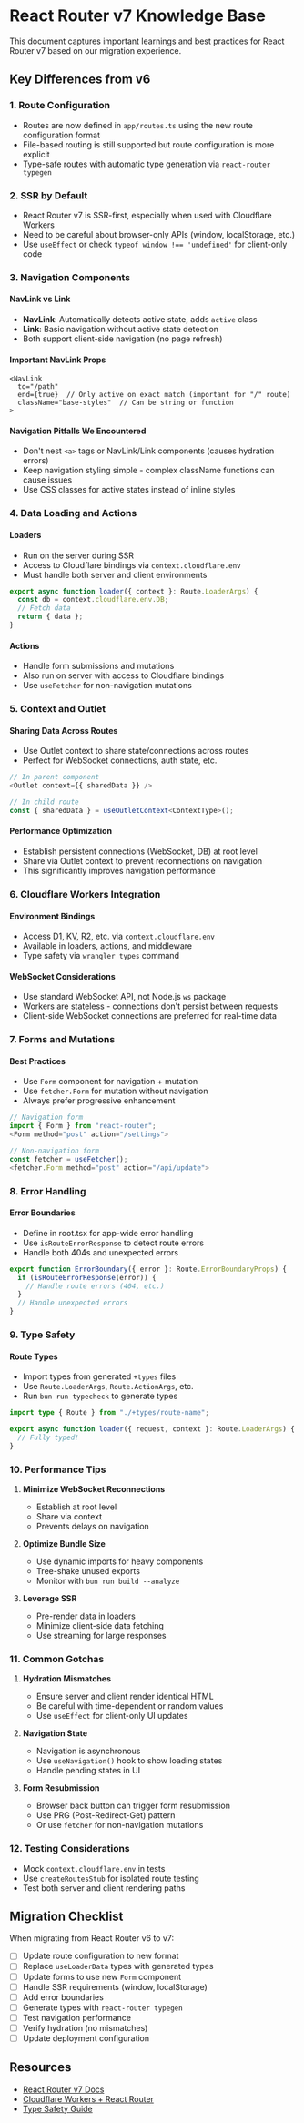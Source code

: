 # React Router v7 Knowledge Base

This document captures important learnings and best practices for React Router v7 based on our migration experience.

## Key Differences from v6

### 1. Route Configuration
- Routes are now defined in `app/routes.ts` using the new route configuration format
- File-based routing is still supported but route configuration is more explicit
- Type-safe routes with automatic type generation via `react-router typegen`

### 2. SSR by Default
- React Router v7 is SSR-first, especially when used with Cloudflare Workers
- Need to be careful about browser-only APIs (window, localStorage, etc.)
- Use `useEffect` or check `typeof window !== 'undefined'` for client-only code

### 3. Navigation Components

#### NavLink vs Link
- **NavLink**: Automatically detects active state, adds `active` class
- **Link**: Basic navigation without active state detection
- Both support client-side navigation (no page refresh)

#### Important NavLink Props
```tsx
<NavLink
  to="/path"
  end={true}  // Only active on exact match (important for "/" route)
  className="base-styles"  // Can be string or function
>
```

#### Navigation Pitfalls We Encountered
- Don't nest `<a>` tags or NavLink/Link components (causes hydration errors)
- Keep navigation styling simple - complex className functions can cause issues
- Use CSS classes for active states instead of inline styles

### 4. Data Loading and Actions

#### Loaders
- Run on the server during SSR
- Access to Cloudflare bindings via `context.cloudflare.env`
- Must handle both server and client environments

```typescript
export async function loader({ context }: Route.LoaderArgs) {
  const db = context.cloudflare.env.DB;
  // Fetch data
  return { data };
}
```

#### Actions
- Handle form submissions and mutations
- Also run on server with access to Cloudflare bindings
- Use `useFetcher` for non-navigation mutations

### 5. Context and Outlet

#### Sharing Data Across Routes
- Use Outlet context to share state/connections across routes
- Perfect for WebSocket connections, auth state, etc.

```typescript
// In parent component
<Outlet context={{ sharedData }} />

// In child route
const { sharedData } = useOutletContext<ContextType>();
```

#### Performance Optimization
- Establish persistent connections (WebSocket, DB) at root level
- Share via Outlet context to prevent reconnections on navigation
- This significantly improves navigation performance

### 6. Cloudflare Workers Integration

#### Environment Bindings
- Access D1, KV, R2, etc. via `context.cloudflare.env`
- Available in loaders, actions, and middleware
- Type safety via `wrangler types` command

#### WebSocket Considerations
- Use standard WebSocket API, not Node.js `ws` package
- Workers are stateless - connections don't persist between requests
- Client-side WebSocket connections are preferred for real-time data

### 7. Forms and Mutations

#### Best Practices
- Use `Form` component for navigation + mutation
- Use `fetcher.Form` for mutation without navigation
- Always prefer progressive enhancement

```typescript
// Navigation form
import { Form } from "react-router";
<Form method="post" action="/settings">

// Non-navigation form
const fetcher = useFetcher();
<fetcher.Form method="post" action="/api/update">
```

### 8. Error Handling

#### Error Boundaries
- Define in root.tsx for app-wide error handling
- Use `isRouteErrorResponse` to detect route errors
- Handle both 404s and unexpected errors

```typescript
export function ErrorBoundary({ error }: Route.ErrorBoundaryProps) {
  if (isRouteErrorResponse(error)) {
    // Handle route errors (404, etc.)
  }
  // Handle unexpected errors
}
```

### 9. Type Safety

#### Route Types
- Import types from generated `+types` files
- Use `Route.LoaderArgs`, `Route.ActionArgs`, etc.
- Run `bun run typecheck` to generate types

```typescript
import type { Route } from "./+types/route-name";

export async function loader({ request, context }: Route.LoaderArgs) {
  // Fully typed!
}
```

### 10. Performance Tips

1. **Minimize WebSocket Reconnections**
   - Establish at root level
   - Share via context
   - Prevents delays on navigation

2. **Optimize Bundle Size**
   - Use dynamic imports for heavy components
   - Tree-shake unused exports
   - Monitor with `bun run build --analyze`

3. **Leverage SSR**
   - Pre-render data in loaders
   - Minimize client-side data fetching
   - Use streaming for large responses

### 11. Common Gotchas

1. **Hydration Mismatches**
   - Ensure server and client render identical HTML
   - Be careful with time-dependent or random values
   - Use `useEffect` for client-only UI updates

2. **Navigation State**
   - Navigation is asynchronous
   - Use `useNavigation()` hook to show loading states
   - Handle pending states in UI

3. **Form Resubmission**
   - Browser back button can trigger form resubmission
   - Use PRG (Post-Redirect-Get) pattern
   - Or use `fetcher` for non-navigation mutations

### 12. Testing Considerations

- Mock `context.cloudflare.env` in tests
- Use `createRoutesStub` for isolated route testing
- Test both server and client rendering paths

## Migration Checklist

When migrating from React Router v6 to v7:

- [ ] Update route configuration to new format
- [ ] Replace `useLoaderData` types with generated types
- [ ] Update forms to use new `Form` component
- [ ] Handle SSR requirements (window, localStorage)
- [ ] Add error boundaries
- [ ] Generate types with `react-router typegen`
- [ ] Test navigation performance
- [ ] Verify hydration (no mismatches)
- [ ] Update deployment configuration

## Resources

- [React Router v7 Docs](https://reactrouter.com/start/framework)
- [Cloudflare Workers + React Router](https://reactrouter.com/start/framework/deployment#cloudflare)
- [Type Safety Guide](https://reactrouter.com/start/framework/type-safety)